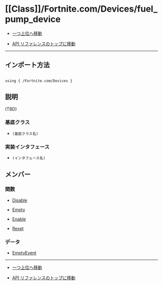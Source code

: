 # [[Class]]/Fortnite.com/Devices/fuel_pump_device

- [一つ上位へ移動](../main.md)

- [API リファレンスのトップに移動](/main.md)

---

## インポート方法

```verse

using { /Fortnite.com/Devices }

```

## 説明

(TBD)

### 基底クラス

- `(基底クラス名)`

### 実装インタフェース

- `(インタフェース名)`

## メンバー

### 関数

- [Disable](./F_Disable/main.md)

- [Empty](./F_Empty/main.md)

- [Enable](./F_Enable/main.md)

- [Reset](./F_Reset/main.md)

### データ

- [EmptyEvent](./D_EmptyEvent/main.md)

---

- [一つ上位へ移動](../main.md)

- [API リファレンスのトップに移動](/main.md)
